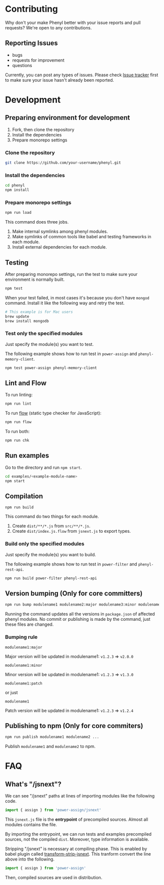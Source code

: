 # Contributing
Why don't your make Phenyl better with your issue reports and pull requests? We're open to any contributions.

## Reporting Issues
- bugs
- requests for improvement
- questions

Currently, you can post any types of issues.
Please check [Issue tracker](https://github.com/phenyl-js/phenyl/issues) first to make sure your issue hasn't already been reported.

# Development
## Preparing environment for development
1. Fork, then clone the repository
2. Install the dependencies
3. Prepare monorepo settings

### Clone the repository
```bash
git clone https://github.com/your-username/phenyl.git
```

### Install the dependencies
```bash
cd phenyl
npm install
```

### Prepare monorepo settings
```bash
npm run load
```

This command does three jobs.

1. Make internal symlinks among phenyl modules.
2. Make symlinks of common tools like babel and testing frameworks in each module.
2. Install external dependencies for each module.

## Testing

After preparing monorepo settings, run the test to make sure your environment is normally built.

```bash
npm test
```
When your test failed, in most cases it's because you don't have `mongod` command.
Install it like the following way and retry the test.

```bash
# This example is for Mac users
brew update
brew install mongodb
```

### Test only the specified modules
Just specify the module(s) you want to test.

The following example shows how to run test in `power-assign` and `phenyl-memory-client`.

```bash
npm test power-assign phenyl-memory-client
```

## Lint and Flow
To run linting:
```bash
npm run lint
```

To run [flow](https://flow.org) (static type checker for JavaScript):
```bash
npm run flow
```

To run both:
```bash
npm run chk
```

## Run examples

Go to the directory and run `npm start`.
```bash
cd examples/<example-module-name>
npm start
```

## Compilation

```
npm run build
```

This command do two things for each module.

1. Create `dist/**/*.js` from `src/**/*.js`.
2. Create `dist/index.js.flow` from `jsnext.js` to export types.


### Build only the specified modules
Just specify the module(s) you want to build.

The following example shows how to run test in `power-filter` and `phenyl-rest-api`.

```bash
npm run build power-filter phenyl-rest-api
```


## Version bumping (Only for core committers)

```bash
npm run bump modulename1 modulename2:major modulename3:minor modulename4:patch modulename5:major ...
```

Running the command updates all the versions in `package.json` of affected phenyl modules.
No commit or publishing is made by the command, just these files are changed.

### Bumping rule
```
modulename1:major
```
Major version will be updated in modulename1: `v1.2.3` => `v2.0.0`

```
modulename1:minor
```
Minor version will be updated in modulename1: `v1.2.3` => `v1.3.0`

```
modulename1:patch
```
or just
```
modulename1
```
Patch version will be updated in modulename1: `v1.2.3` => `v1.2.4`

## Publishing to npm (Only for core commiters)

```bash
npm run publish modulename1 modulename2 ...
```

Publish `modulename1` and `modulename2` to npm.

# FAQ
## What's "/jsnext"?

We can see "/jsnext" paths at lines of importing modules like the following code.

```js
import { assign } from 'power-assign/jsnext'
```

This `jsnext.js` file is the **entrypoint** of precompiled sources.
Almost all modules contains the file.

By importing the entrypoint, we can run tests and examples precompiled sources, not the compiled `dist`.
Moreover, type information is available.

Stripping "/jsnext" is necessary at compiling phase. This is enabled by babel plugin called [transform-strip-jsnext](https://github.com/CureApp/babel-plugin-transform-strip-jsnext).
This tranform convert the line above into the following.


```js
import { assign } from 'power-assign'
```

Then, compiled sources are used in distribution.
